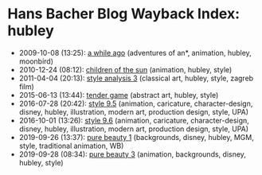 # Hans Bacher Blog Wayback Index: hubley

* 2009-10-08 (13:25): [a while ago](https://web.archive.org/web/https://one1more2time3.wordpress.com/2009/10/08/a-while-ago/) (adventures of an*, animation, hubley, moonbird)
* 2010-12-24 (08:12): [children of the sun](https://web.archive.org/web/https://one1more2time3.wordpress.com/2010/12/24/children-of-the-sun/) (animation, hubley, style)
* 2011-04-04 (20:13): [style analysis 3](https://web.archive.org/web/https://one1more2time3.wordpress.com/2011/04/04/style-analysis-3/) (classical art, hubley, style, zagreb film)
* 2015-06-13 (13:44): [tender game](https://web.archive.org/web/https://one1more2time3.wordpress.com/2015/06/13/tender-game/) (abstract art, hubley, style)
* 2016-07-28 (20:42): [style 9.5](https://web.archive.org/web/https://one1more2time3.wordpress.com/2016/07/28/style-9-5/) (animation, caricature, character-design, disney, hubley, illustration, modern art, production design, style, UPA)
* 2016-10-01 (13:26): [style 9.6](https://web.archive.org/web/https://one1more2time3.wordpress.com/2016/10/01/style-9-6/) (animation, caricature, character-design, disney, hubley, illustration, modern art, production design, style, UPA)
* 2019-09-26 (13:37): [pure beauty 1](https://web.archive.org/web/https://one1more2time3.wordpress.com/2019/09/26/pure-beauty-1/) (backgrounds, disney, hubley, MGM, style, traditional animation, WB)
* 2019-09-28 (08:34): [pure beauty 3](https://web.archive.org/web/https://one1more2time3.wordpress.com/2019/09/28/pure-beauty-3/) (animation, backgrounds, disney, hubley, style)